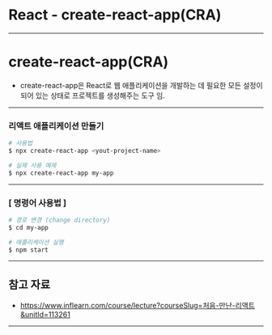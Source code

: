 # React - create-react-app(CRA)

------

# create-react-app(CRA)

- create-react-app은 React로 웹 애플리케이션을 개발하는 데 필요한 모든 설정이 되어 있는 상태로 프로젝트를 생성해주는 도구 임.

------

### 리액트 애플리케이션 만들기

```bash
# 사용법
$ npx create-react-app <yout-project-name>

# 실제 사용 예제
$ npx create-react-app my-app
```

------

### [ 명령어 사용법 ]

```bash
# 경로 변경 (change directory)
$ cd my-app

# 애플리케이션 실행
$ npm start
```

------

## 참고 자료

- https://www.inflearn.com/course/lecture?courseSlug=처음-만난-리액트&unitId=113261

------